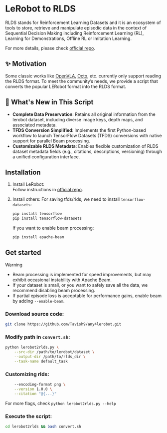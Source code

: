 # LeRobot to RLDS

RLDS stands for Reinforcement Learning Datasets and it is an ecosystem of tools to store, retrieve and manipulate episodic data in the context of Sequential Decision Making including Reinforcement Learning (RL), Learning for Demonstrations, Offline RL or Imitation Learning.

For more details, please check [official repo](https://github.com/google-research/rlds).

## ✨ Motivation

Some classic works like [OpenVLA](https://github.com/openvla/openvla), [Octo](https://github.com/octo-models/octo), etc. currently only support reading the RLDS format. To meet the community’s needs, we provide a script that converts the popular LERobot format into the RLDS format.

## 🚀 What's New in This Script

- **Complete Data Preservation**: Retains all original information from the lerobot dataset, including diverse image keys, depth maps, and associated metadata.  
- **TFDS Conversion Simplified**: Implements the first Python-based workflow to launch TensorFlow Datasets (TFDS) conversions with native support for parallel Beam processing. 
- **Customizable RLDS Metadata**: Enables flexible customization of RLDS dataset metadata fields (e.g., citations, descriptions, versioning) through a unified configuration interface.  

## Installation

1. Install LeRobot:  
    Follow instructions in [official repo](https://github.com/huggingface/lerobot?tab=readme-ov-file#installation).

2. Install others:
    For saving tfds/rlds, we need to install `tensorflow-datasets`:
    ```bash
    pip install tensorflow
    pip install tensorflow-datasets
    ```
    If you want to enable beam processing:
    ```bash
    pip install apache-beam
    ```


## Get started

> [!WARNING]
> - Beam processing is implemented for speed improvements, but may exhibit occasional instability with Apache Beam. 
> - If your dataset is small, or you want to safely save all the data, we recommend disabling beam processing.
> - If partial episode loss is acceptable for performance gains, enable beam by adding `--enable-beam`.


### Download source code:

```bash
git clone https://github.com/Tavish9/any4lerobot.git
```

### Modify path in `convert.sh`:

```bash
python lerobot2rlds.py \
    --src-dir /path/to/lerobot/dataset \
    --output-dir /path/to/rlds_dir \
    --task-name default_task
```

### Customizing rlds:
```bash
    --encoding-format png \
    --version 1.0.0 \
    --citation "@{...}"
```

For more flags, check `python lerobot2rlds.py --help`

### Execute the script:

```bash
cd lerobot2rlds && bash convert.sh
```